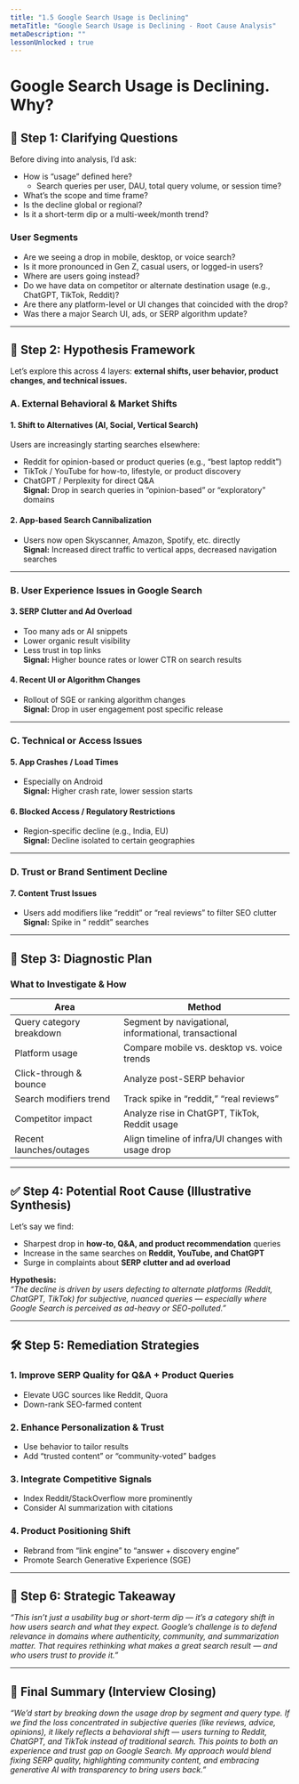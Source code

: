 ```yaml
---
title: "1.5 Google Search Usage is Declining"
metaTitle: "Google Search Usage is Declining - Root Cause Analysis"
metaDescription: ""
lessonUnlocked : true
---
```

# Google Search Usage is Declining. Why?

## 🧭 Step 1: Clarifying Questions

Before diving into analysis, I’d ask:

- How is “usage” defined here?
  - Search queries per user, DAU, total query volume, or session time?
- What’s the scope and time frame?
- Is the decline global or regional?
- Is it a short-term dip or a multi-week/month trend?

### User Segments

- Are we seeing a drop in mobile, desktop, or voice search?
- Is it more pronounced in Gen Z, casual users, or logged-in users?
- Where are users going instead?
- Do we have data on competitor or alternate destination usage (e.g., ChatGPT, TikTok, Reddit)?
- Are there any platform-level or UI changes that coincided with the drop?
- Was there a major Search UI, ads, or SERP algorithm update?

---

## 🧩 Step 2: Hypothesis Framework

Let’s explore this across 4 layers: **external shifts, user behavior, product changes, and technical issues.**

### A. External Behavioral & Market Shifts

#### 1. Shift to Alternatives (AI, Social, Vertical Search)
Users are increasingly starting searches elsewhere:

- Reddit for opinion-based or product queries (e.g., “best laptop reddit”)
- TikTok / YouTube for how-to, lifestyle, or product discovery
- ChatGPT / Perplexity for direct Q&A  
**Signal:** Drop in search queries in “opinion-based” or “exploratory” domains

#### 2. App-based Search Cannibalization
- Users now open Skyscanner, Amazon, Spotify, etc. directly  
**Signal:** Increased direct traffic to vertical apps, decreased navigation searches

---

### B. User Experience Issues in Google Search

#### 3. SERP Clutter and Ad Overload
- Too many ads or AI snippets
- Lower organic result visibility
- Less trust in top links  
**Signal:** Higher bounce rates or lower CTR on search results

#### 4. Recent UI or Algorithm Changes
- Rollout of SGE or ranking algorithm changes  
**Signal:** Drop in user engagement post specific release

---

### C. Technical or Access Issues

#### 5. App Crashes / Load Times
- Especially on Android  
**Signal:** Higher crash rate, lower session starts

#### 6. Blocked Access / Regulatory Restrictions
- Region-specific decline (e.g., India, EU)  
**Signal:** Decline isolated to certain geographies

---

### D. Trust or Brand Sentiment Decline

#### 7. Content Trust Issues
- Users add modifiers like “reddit” or “real reviews” to filter SEO clutter  
**Signal:** Spike in “<query> reddit” searches

---

## 🔬 Step 3: Diagnostic Plan

### What to Investigate & How

| Area                        | Method                                                                 |
|----------------------------|------------------------------------------------------------------------|
| Query category breakdown   | Segment by navigational, informational, transactional                  |
| Platform usage             | Compare mobile vs. desktop vs. voice trends                            |
| Click-through & bounce     | Analyze post-SERP behavior                                             |
| Search modifiers trend     | Track spike in “reddit,” “real reviews”                                |
| Competitor impact          | Analyze rise in ChatGPT, TikTok, Reddit usage                          |
| Recent launches/outages    | Align timeline of infra/UI changes with usage drop                     |

---

## ✅ Step 4: Potential Root Cause (Illustrative Synthesis)

Let’s say we find:

- Sharpest drop in **how-to, Q&A, and product recommendation** queries
- Increase in the same searches on **Reddit, YouTube, and ChatGPT**
- Surge in complaints about **SERP clutter and ad overload**

**Hypothesis:**  
*“The decline is driven by users defecting to alternate platforms (Reddit, ChatGPT, TikTok) for subjective, nuanced queries — especially where Google Search is perceived as ad-heavy or SEO-polluted.”*

---

## 🛠 Step 5: Remediation Strategies

### 1. Improve SERP Quality for Q&A + Product Queries
- Elevate UGC sources like Reddit, Quora
- Down-rank SEO-farmed content

### 2. Enhance Personalization & Trust
- Use behavior to tailor results
- Add “trusted content” or “community-voted” badges

### 3. Integrate Competitive Signals
- Index Reddit/StackOverflow more prominently
- Consider AI summarization with citations

### 4. Product Positioning Shift
- Rebrand from “link engine” to “answer + discovery engine”
- Promote Search Generative Experience (SGE)

---

## 🧠 Step 6: Strategic Takeaway

*“This isn’t just a usability bug or short-term dip — it’s a category shift in how users search and what they expect. Google’s challenge is to defend relevance in domains where authenticity, community, and summarization matter. That requires rethinking what makes a great search result — and who users trust to provide it.”*

---

## 📌 Final Summary (Interview Closing)

*“We’d start by breaking down the usage drop by segment and query type. If we find the loss concentrated in subjective queries (like reviews, advice, opinions), it likely reflects a behavioral shift — users turning to Reddit, ChatGPT, and TikTok instead of traditional search. This points to both an experience and trust gap on Google Search. My approach would blend fixing SERP quality, highlighting community content, and embracing generative AI with transparency to bring users back.”*
